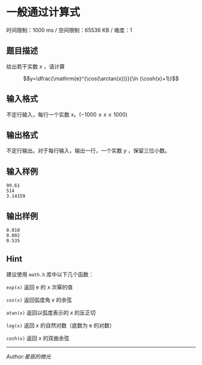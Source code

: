 # 一般通过计算式

时间限制：1000 ms / 空间限制：65536 KB / 难度：1

## 题目描述

给出若干实数 $x$ ，请计算

$$y=\dfrac{\mathrm{e}^{\cos(\arctan(x))}}{\ln (\cosh(x)+1)}$$

## 输入格式

不定行输入，每行一个实数 $x$。$(-1000\leq x\leq 1000)$

## 输出格式

不定行输出。对于每行输入，输出一行，一个实数 $y$ ，保留三位小数。

## 输入样例

    99.61
    514
    3.14159

## 输出样例

    0.010
    0.002
    0.535

## Hint

建议使用 `math.h` 库中以下几个函数：

`exp(x)` 返回 $\mathrm{e}$ 的 $x$ 次幂的值

`cos(x)` 返回弧度角 $x$ 的余弦

`atan(x)` 返回以弧度表示的 $x$ 的反正切

`log(x)` 返回 $x$ 的自然对数（底数为 $\mathrm{e}$ 的对数）

`cosh(x)` 返回 $x$ 的双曲余弦

-----

*Author:星辰的微光*
